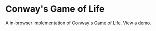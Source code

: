# Conway's Game of Life

A in-browser implementation of [Conway's Game of
Life](https://en.wikipedia.org/wiki/Conway's_Game_of_Life). View a
[demo](https://louisjackman.github.io/conways-game-of-life/).
